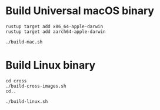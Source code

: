 # Build Universal macOS binary

    rustup target add x86_64-apple-darwin
    rustup target add aarch64-apple-darwin

    ./build-mac.sh

# Build Linux binary
    
    cd cross
    ./build-cross-images.sh
    cd..

    ./build-linux.sh

